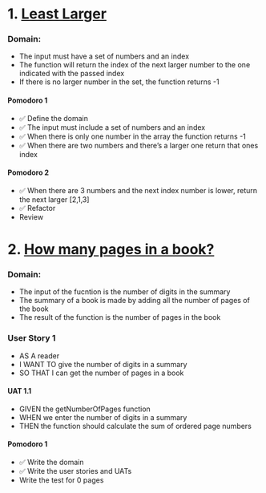 # 1. [Least Larger](https://www.codewars.com/kata/5f8341f6d030dc002a69d7e4)

### Domain:
- The input must have a set of numbers and an index
- The function will return the index of the next larger number to the one indicated with the passed index
- If there is no larger number in the set, the function returns -1 

#### Pomodoro 1
- ✅ Define the domain
- ✅ The input must include a set of numbers and an index
- ✅ When there is only one number in the array the function returns -1
- ✅ When there are two numbers and there’s a larger one return that ones index

#### Pomodoro 2
- ✅ When there are 3 numbers and the next index number is lower, return the next larger [2,1,3]
- ✅ Refactor
- Review

# 2. [How many pages in a book?](https://www.codewars.com/kata/622de76d28bf330057cd6af8)

### Domain:
- The input of the fucntion is the number of digits in the summary
- The summary of a book is made by adding all the number of pages of the book
- The result of the function is the number of pages in the book

### User Story 1
- AS A reader
- I WANT TO give the number of digits in a summary
- SO THAT I can get the number of pages in a book

#### UAT 1.1
- GIVEN the getNumberOfPages function
- WHEN we enter the number of digits in a summary 
- THEN the function should calculate the sum of ordered page numbers 

#### Pomodoro 1
- ✅ Write the domain
- ✅ Write the user stories and UATs
- Write the test for 0 pages